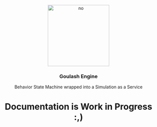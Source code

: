 <p align="center">
  <img width="200" src="https://avatars.githubusercontent.com/u/110696897?s=400&u=0dad9954062c5d9482b8ee47b2540b824688bd40&v=4" alt="no"/>
</p>
<h3 align="center">
   Goulash Engine
</h3>
<p align="center">
  Behavior State Machine wrapped into a Simulation as a Service
</p>

<h1 align="center"> Documentation is Work in Progress :,) </h1>

